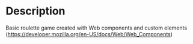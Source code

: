 # Description
Basic roulette game created with Web components and custom elements (https://developer.mozilla.org/en-US/docs/Web/Web_Components)

